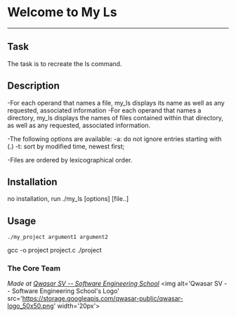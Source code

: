 # Welcome to My Ls
***

## Task
The task is to recreate the ls command.

## Description
-For each operand that names a file, my_ls displays its name as well as any requested, associated information
-For each operand that names a directory, my_ls displays the names of files contained within that directory, as well as any requested, associated information.

-The following options are available:
    -a:  do not ignore entries starting with (.)
    -t:  sort by modified time, newest first;

-Files are ordered by lexicographical order.

## Installation
no installation, run ./my_ls [options] [file..]

## Usage
```
./my_project argument1 argument2
```
gcc -o project project.c ./project
### The Core Team


<span><i>Made at <a href='https://qwasar.io'>Qwasar SV -- Software Engineering School</a></i></span>
<span><img alt='Qwasar SV -- Software Engineering School's Logo' src='https://storage.googleapis.com/qwasar-public/qwasar-logo_50x50.png' width='20px'></span>

